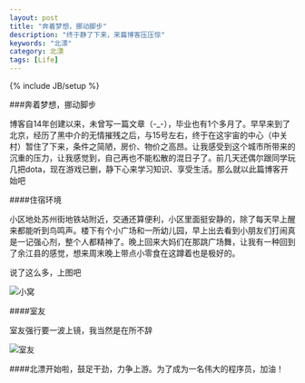 ```yaml
---
layout: post
title: "奔着梦想，挪动脚步"
description: "终于静了下来，来篇博客压压惊"
keywords: "北漂"
category: 北漂
tags: [Life]
---
```

{% include JB/setup %}

###奔着梦想，挪动脚步

博客自14年创建以来，未曾写一篇文章（-_-），毕业也有1个多月了。早早来到了北京，经历了黑中介的无情摧残之后，与15号左右，终于在这宇宙的中心（中关村）暂住了下来，条件之简陋，房价、物价之高昂。让我感受到这个城市所带来的沉重的压力，让我感觉到，自己再也不能松散的混日子了。前几天还偶尔跟同学玩几把dota，现在游戏已删，静下心来学习知识、享受生活。那么就以此篇博客开始吧

<!-- more -->
	
####住宿环境

小区地处苏州街地铁站附近，交通还算便利，小区里面挺安静的，除了每天早上醒来都能听到鸟鸣声。楼下有个小广场和一所幼儿园，早上出去看到小朋友们打闹真是一记强心剂，整个人都精神了。晚上回来大妈们在那跳广场舞，让我有一种回到了余江县的感觉，想来周末晚上带点小零食在这蹲着也是极好的。

说了这么多，上图吧

![小窝](/assets/images/myRoom.png)

####室友

室友强行要一波上镜，我当然是在所不辞

![室友](/assets/images/friend.png)

####北漂开始啦，鼓足干劲，力争上游。为了成为一名伟大的程序员，加油！



